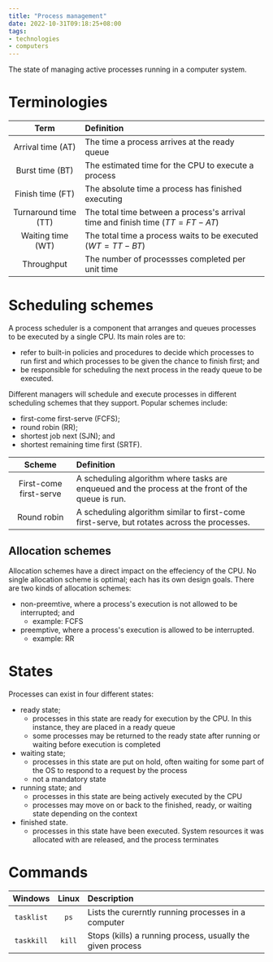 ```yaml
---
title: "Process management"
date: 2022-10-31T09:18:25+08:00
tags:
- technologies
- computers
---
```


The state of managing active processes running in a computer system. 

# Terminologies

| Term | Definition |
|:-:|:-|
| Arrival time (AT) | The time a process arrives at the ready queue |
| Burst time (BT) | The estimated time for the CPU to execute a process |
| Finish time (FT) | The absolute time a process has finished executing |
| Turnaround time (TT) | The total time between a process's arrival time and finish time ($TT = FT - AT$) |
| Waiting time (WT) | The total time a process waits to be executed ($WT = TT - BT$) |
| Throughput | The number of processses completed per unit time |

# Scheduling schemes

A process scheduler is a component that arranges and queues processes to be executed by a single CPU. Its main roles are to:
- refer to built-in policies and procedures to decide which processes to run first and which processes to be given the chance to finish first; and
- be responsible for scheduling the next process in the ready queue to be executed.

Different managers will schedule and execute processes in different scheduling schemes that they support. Popular schemes include:
- first-come first-serve (FCFS);
- round robin (RR);
- shortest job next (SJN); and
- shortest remaining time first (SRTF).

| Scheme | Definition |
|:-:|:-|
| First-come first-serve | A scheduling algorithm where tasks are enqueued and the process at the front of the queue is run. |
| Round robin | A scheduling algorithm similar to first-come first-serve, but rotates across the processes. |

## Allocation schemes

Allocation schemes have a direct impact on the effeciency of the CPU. No single allocation scheme is optimal; each has its own design goals. There are two kinds of allocation schemes:
- non-preemtive, where a process's execution is not allowed to be interrupted; and
	- example: FCFS
- preemptive, where a process's execution is allowed to be interrupted.
	- example: RR

# States

Processes can exist in four different states:

- ready state;
	- processes in this state are ready for execution by the CPU. In this instance, they are placed in a ready queue
	- some processes may be returned to the ready state after running or waiting before execution is completed
- waiting state;
	- processes in this state are put on hold, often waiting for some part of the OS to respond to a request by the process
	- not a mandatory state
- running state; and
	- processes in this state are being actively executed by the CPU
	- processes may move on or back to the finished, ready, or waiting state depending on the context
- finished state.
	- processes in this state have been executed. System resources it was allocated with are released, and the process terminates

# Commands

| Windows | Linux | Description |
|:-:|:-:|:-|
| `tasklist` | `ps` | Lists the curerntly running processes in a computer |
| `taskkill` | `kill` | Stops (kills) a running process, usually the given process |
